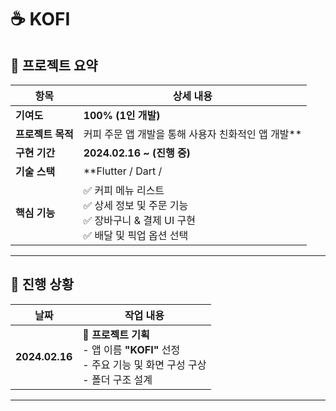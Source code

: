 # ☕ KOFI  

## 📌 프로젝트 요약  

| 항목              | 상세 내용 |
|-----------------|--------------------------------------------------------------|
| **기여도**       | **100% (1인 개발)** |
| **프로젝트 목적** | 커피 주문 앱 개발을 통해 사용자 친화적인 앱 개발** |
| **구현 기간**    | **2024.02.16 ~ (진행 중)** |
| **기술 스택**    | **Flutter / Dart /  |
| **핵심 기능**    | ✅ 커피 메뉴 리스트  <br> ✅ 상세 정보 및 주문 기능  <br> ✅ 장바구니 & 결제 UI 구현  <br> ✅ 배달 및 픽업 옵션 선택  |

---

## 📅 진행 상황  

| 날짜          | 작업 내용 |
|--------------|-------------------------------------------|
| **2024.02.16** | 📌 **프로젝트 기획**  <br> - 앱 이름 **"KOFI"** 선정  <br> - 주요 기능 및 화면 구성 구상  <br> - 폴더 구조 설계 |

---
